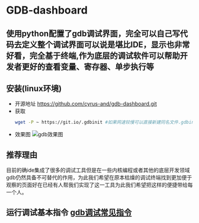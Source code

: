 # GDB-dashboard 
## 使用python配置了gdb调试界面，完全可以自己写代码去定义整个调试界面可以说是堪比IDE，显示也非常好看，完全基于终端,作为底层的调试软件可以帮助开发者更好的查看变量、寄存器、单步执行等
## 安装(linux环境)
+ 开源地址 https://github.com/cyrus-and/gdb-dashboard.git
+ 获取
    ```sh
    wget -P ~ https://git.io/.gdbinit #如果网速较慢可以直接新建同名文件.gdbinit之后复制粘贴过来
    ```
+ 效果图 ![gdb效果图](https://raw.githubusercontent.com/wiki/cyrus-and/gdb-dashboard/Screenshot.png)

## 推荐理由
目前的确ide集成了很多的调试工具但是在一些内核编程或者其他的底层开发领域gdb仍然具备不可替代的作用，为此我们希望在原本枯燥的调试终端找到更加便于观察的页面好在已经有人帮我们实现了这一工具为此我们希望把这样的便捷带给每一个人。

## 运行调试基本指令 [gdb调试常见指令](https://www.jianshu.com/p/5663e4a55202)


